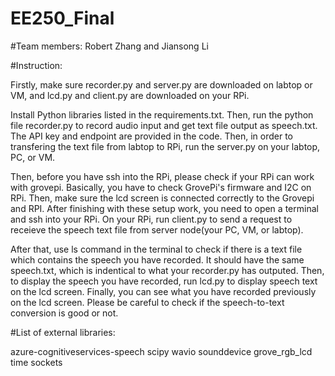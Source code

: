 # EE250_Final

#Team members: Robert Zhang and Jiansong Li

#Instruction: 

Firstly, make sure recorder.py and server.py are downloaded on labtop or VM, and lcd.py and client.py are downloaded on your RPi. 

Install Python libraries listed in the requirements.txt. Then, run the python file recorder.py to record audio input and get text file output as speech.txt. The API key and endpoint are provided in the code. Then, in order to transfering the text file from labtop to RPi, run the server.py on your labtop, PC, or VM. 

Then, before you have ssh into the RPi, please check if your RPi can work with grovepi. Basically, you have to check GrovePi's firmware and I2C on RPi. Then, make sure the lcd screen is connected correctly to the Grovepi and RPI.  After finishing with these setup work, you need to open a terminal and ssh into your RPi. On your RPi, run client.py to send a request to receieve the speech text file from server node(your PC, VM, or labtop). 

After that, use ls command in the terminal to check if there is a text file which contains the speech you have recorded. It should have the same speech.txt, which  is indentical to what your recorder.py has outputed. Then, to display the speech you have recorded, run lcd.py to display speech text on the lcd screen. Finally,      you can see what you have recorded previously on the lcd screen. Please be careful to check if the speech-to-text conversion is good or not.

#List of external libraries:

  azure-cognitiveservices-speech
  scipy
  wavio
  sounddevice
  grove_rgb_lcd
  time
  sockets

